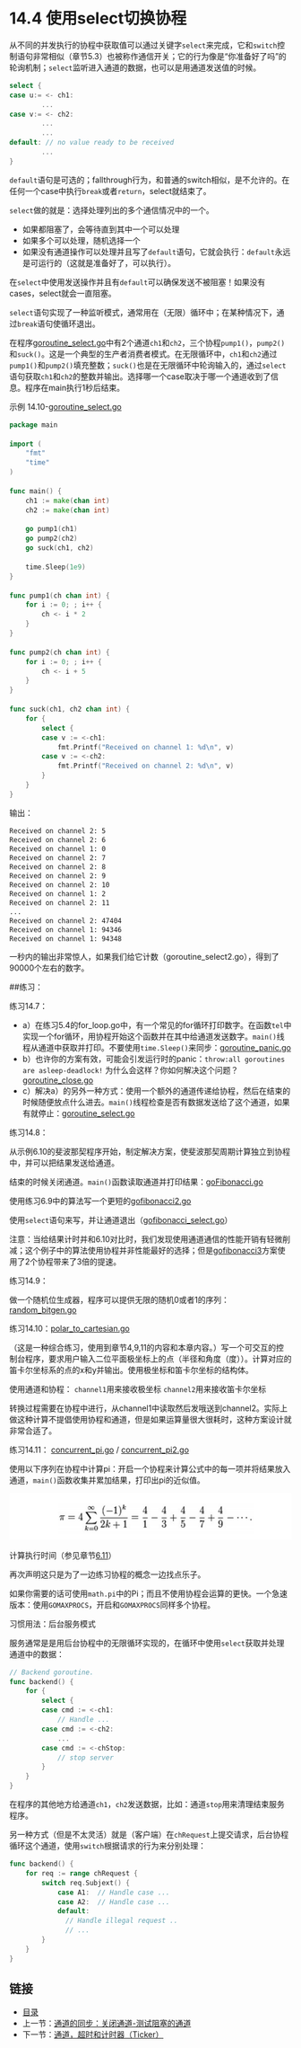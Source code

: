 # 14.4 使用select切换协程

从不同的并发执行的协程中获取值可以通过关键字`select`来完成，它和`switch`控制语句非常相似（章节5.3）也被称作通信开关；它的行为像是“你准备好了吗”的轮询机制；`select`监听进入通道的数据，也可以是用通道发送值的时候。
```go
select {
case u:= <- ch1:
        ...
case v:= <- ch2:
        ...
        ...
default: // no value ready to be received
        ...
}
```
`default`语句是可选的；fallthrough行为，和普通的switch相似，是不允许的。在任何一个case中执行`break`或者`return`，select就结束了。

`select`做的就是：选择处理列出的多个通信情况中的一个。
* 如果都阻塞了，会等待直到其中一个可以处理
* 如果多个可以处理，随机选择一个
* 如果没有通道操作可以处理并且写了`default`语句，它就会执行：`default`永远是可运行的（这就是准备好了，可以执行）。

在`select`中使用发送操作并且有`default`可以确保发送不被阻塞！如果没有cases，select就会一直阻塞。

`select`语句实现了一种监听模式，通常用在（无限）循环中；在某种情况下，通过`break`语句使循环退出。

在程序[goroutine_select.go](examples/chapter_14/goroutine_select.go)中有2个通道`ch1`和`ch2`，三个协程`pump1()`，`pump2()`和`suck()`。这是一个典型的生产者消费者模式。在无限循环中，`ch1`和`ch2`通过`pump1()`和`pump2()`填充整数；`suck()`也是在无限循环中轮询输入的，通过`select`语句获取`ch1`和`ch2`的整数并输出。选择哪一个case取决于哪一个通道收到了信息。程序在main执行1秒后结束。

示例 14.10-[goroutine_select.go](examples/chapter_14/goroutine_select.go)
```go
package main

import (
	"fmt"
	"time"
)

func main() {
	ch1 := make(chan int)
	ch2 := make(chan int)

	go pump1(ch1)
	go pump2(ch2)
	go suck(ch1, ch2)

	time.Sleep(1e9)
}

func pump1(ch chan int) {
	for i := 0; ; i++ {
		ch <- i * 2
	}
}

func pump2(ch chan int) {
	for i := 0; ; i++ {
		ch <- i + 5
	}
}

func suck(ch1, ch2 chan int) {
	for {
		select {
		case v := <-ch1:
			fmt.Printf("Received on channel 1: %d\n", v)
		case v := <-ch2:
			fmt.Printf("Received on channel 2: %d\n", v)
		}
	}
}
```
输出：
```
Received on channel 2: 5
Received on channel 2: 6
Received on channel 1: 0
Received on channel 2: 7
Received on channel 2: 8
Received on channel 2: 9
Received on channel 2: 10
Received on channel 1: 2
Received on channel 2: 11
...
Received on channel 2: 47404
Received on channel 1: 94346
Received on channel 1: 94348
```
一秒内的输出非常惊人，如果我们给它计数（goroutine_select2.go），得到了90000个左右的数字。

##练习：

练习14.7：
*	a）在练习5.4的for_loop.go中，有一个常见的for循环打印数字。在函数`tel`中实现一个for循环，用协程开始这个函数并在其中给通道发送数字。`main()`线程从通道中获取并打印。不要使用`time.Sleep()`来同步：[goroutine_panic.go](exercises/chapter_14/goroutine_panic.go)
*	b）也许你的方案有效，可能会引发运行时的panic：`throw:all goroutines are asleep-deadlock!` 为什么会这样？你如何解决这个问题？[goroutine_close.go](exercises/chapter_14/goroutine_close.go)
*	c）解决a）的另外一种方式：使用一个额外的通道传递给协程，然后在结束的时候随便放点什么进去。`main()`线程检查是否有数据发送给了这个通道，如果有就停止：[goroutine_select.go](exercises/chapter_14/goroutine_select.go)


练习14.8：

从示例6.10的斐波那契程序开始，制定解决方案，使斐波那契周期计算独立到协程中，并可以把结果发送给通道。

结束的时候关闭通道。`main()`函数读取通道并打印结果：[goFibonacci.go](exercises/chapter_14/gofibonacci.go)

使用练习6.9中的算法写一个更短的[gofibonacci2.go](exercises/chapter_14/gofibonacci2.go)

使用`select`语句来写，并让通道退出（[gofibonacci_select.go](exercises/chapter_14/gofibonacci_select.go)）

注意：当给结果计时并和6.10对比时，我们发现使用通道通信的性能开销有轻微削减；这个例子中的算法使用协程并非性能最好的选择；但是[gofibonacci3](exercises/chapter_14/gofibonacci3.go)方案使用了2个协程带来了3倍的提速。


练习14.9：

做一个随机位生成器，程序可以提供无限的随机0或者1的序列：[random_bitgen.go](exercises/chapter_14/random_bitgen.go)


练习14.10：[polar_to_cartesian.go](exercises/chapter_14/polar_to_cartesian.go)

（这是一种综合练习，使用到章节4,9,11的内容和本章内容。）写一个可交互的控制台程序，要求用户输入二位平面极坐标上的点（半径和角度（度））。计算对应的笛卡尔坐标系的点的x和y并输出。使用极坐标和笛卡尔坐标的结构体。

使用通道和协程：
		`channel1`用来接收极坐标
		`channel2`用来接收笛卡尔坐标

转换过程需要在协程中进行，从channel1中读取然后发哦送到channel2。实际上做这种计算不提倡使用协程和通道，但是如果运算量很大很耗时，这种方案设计就非常合适了。


练习14.11： [concurrent_pi.go](exercises/chapter_14/concurrent_pi.go) / [concurrent_pi2.go](exercises/chapter_14/concurrent_pi2.go)

使用以下序列在协程中计算pi：开启一个协程来计算公式中的每一项并将结果放入通道，`main()`函数收集并累加结果，打印出pi的近似值。

![](../images/14.4_piseries.png?raw=true)

计算执行时间（参见章节[6.11](6.11.md)）

再次声明这只是为了一边练习协程的概念一边找点乐子。

如果你需要的话可使用`math.pi`中的Pi；而且不使用协程会运算的更快。一个急速版本：使用`GOMAXPROCS`，开启和`GOMAXPROCS`同样多个协程。

习惯用法：后台服务模式

服务通常是是用后台协程中的无限循环实现的，在循环中使用`select`获取并处理通道中的数据：
```go
// Backend goroutine.
func backend() {
	for {
		select {
		case cmd := <-ch1:
			// Handle ...
		case cmd := <-ch2:
			...
		case cmd := <-chStop:
			// stop server
		}
	}
}
```
在程序的其他地方给通道`ch1`，`ch2`发送数据，比如：通道`stop`用来清理结束服务程序。

另一种方式（但是不太灵活）就是（客户端）在`chRequest`上提交请求，后台协程循环这个通道，使用`switch`根据请求的行为来分别处理：
```go
func backend() {
	for req := range chRequest {
		switch req.Subjext() {
			case A1:  // Handle case ...
			case A2:  // Handle case ...
			default:
			  // Handle illegal request ..
			  // ...
		}
	}
}
```

## 链接

- [目录](directory.md)
- 上一节：[通道的同步：关闭通道-测试阻塞的通道](14.3.md)
- 下一节：[通道，超时和计时器（Ticker）](14.5.md)
